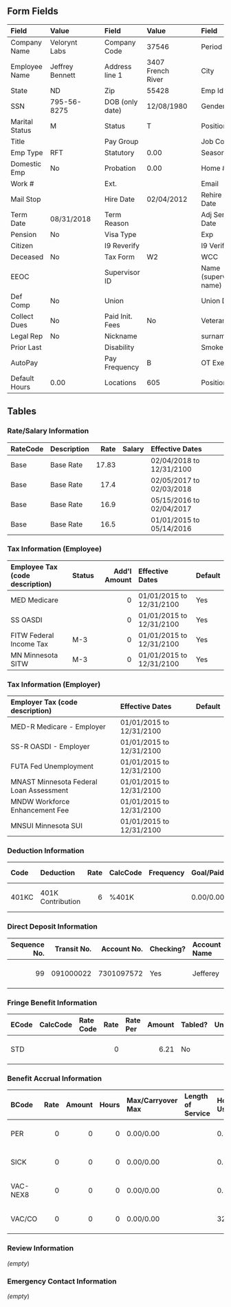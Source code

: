 ## Form Fields
| Field          | Value           |     | Field           | Value             |      | Field                  | Value                    |
|:---------------|:----------------|:----|:----------------|:------------------|:-----|:-----------------------|:-------------------------|
| Company Name   | Velorynt Labs   |     | Company Code    | 37546             |      | Period                 | 12/17/2024 to 12/26/2024 |
| Employee Name  | Jeffrey Bennett |     | Address line 1  | 3407 French River |      | City                   | Juliemouth               |
| State          | ND              |     | Zip             | 55428             |      | Emp Id                 | 2796                     |
| SSN            | 795-56-8275     |     | DOB (only date) | 12/08/1980        |      | Gender                 | M                        |
| Marital Status | M               |     | Status          | T                 |      | Position               |                          |
| Title          |                 |     | Pay Group       |                   |      | Job Code               |                          |
| Emp Type       | RFT             |     | Statutory       | 0.00              |      | Seasonal               | 0.00                     |
| Domestic Emp   | No              |     | Probation       | 0.00              |      | Home #                 | 373-146-1203             |
| Work #         |                 |     | Ext.            |                   |      | Email                  | aaronbyrd@exple.net      |
| Mail Stop      |                 |     | Hire Date       | 02/04/2012        |      | Rehire Date            |                          |
| Term Date      | 08/31/2018      |     | Term Reason     |                   |      | Adj Sen Date           |                          |
| Pension        | No              |     | Visa Type       |                   |      | Exp                    |                          |
| Citizen        |                 |     | I9 Reverify     |                   |      | I9 Verified            | No                       |
| Deceased       | No              |     | Tax Form        | W2                |      | WCC                    | 8810                     |
| EEOC           |                 |     | Supervisor ID   |                   |      | Name (supervisor name) |                          |
| Def Comp       | No              |     | Union           |                   |      | Union Date             |                          |
| Collect Dues   | No              |     | Paid Init. Fees | No                |      | Veteran                |                          |
| Legal Rep      | No              |     | Nickname        |                   |      | surname                |                          |
| Prior Last     |                 |     | Disability      |                   |      | Smoker                 | No                       |
| AutoPay        |                 |     | Pay Frequency   | B                 |      | OT Exempt              | No                       |
| Default Hours  | 0.00            |     | Locations       | 605               |      | Positions              | 700                      |

## Tables

### Rate/Salary Information
| RateCode   | Description   |   Rate | Salary   | Effective Dates          |
|:-----------|:--------------|-------:|:---------|:-------------------------|
| Base       | Base Rate     |  17.83 |          | 02/04/2018 to 12/31/2100 |
| Base       | Base Rate     |  17.4  |          | 02/05/2017 to 02/03/2018 |
| Base       | Base Rate     |  16.9  |          | 05/15/2016 to 02/04/2017 |
| Base       | Base Rate     |  16.5  |          | 01/01/2015 to 05/14/2016 |

### Tax Information (Employee)
| Employee Tax (code description)   | Status   |   Add'l Amount | Effective Dates          | Default   |
|:----------------------------------|:---------|---------------:|:-------------------------|:----------|
| MED Medicare                      |          |              0 | 01/01/2015 to 12/31/2100 | Yes       |
| SS OASDI                          |          |              0 | 01/01/2015 to 12/31/2100 | Yes       |
| FITW Federal Income Tax           | M-3      |              0 | 01/01/2015 to 12/31/2100 | Yes       |
| MN Minnesota SITW                 | M-3      |              0 | 01/01/2015 to 12/31/2100 | Yes       |

### Tax Information (Employer)
| Employer Tax (code description)         | Effective Dates          | Default   |
|:----------------------------------------|:-------------------------|:----------|
| MED-R Medicare - Employer               | 01/01/2015 to 12/31/2100 |           |
| SS-R OASDI - Employer                   | 01/01/2015 to 12/31/2100 |           |
| FUTA Fed Unemployment                   | 01/01/2015 to 12/31/2100 |           |
| MNAST Minnesota Federal Loan Assessment | 01/01/2015 to 12/31/2100 |           |
| MNDW Workforce Enhancement Fee          | 01/01/2015 to 12/31/2100 |           |
| MNSUI Minnesota SUI                     | 01/01/2015 to 12/31/2100 |           |

### Deduction Information
| Code   | Deduction         |   Rate | CalcCode   | Frequency   | Goal/Paid   | Min/Max/Annual Max   |   Arrears | Agency   | Effective Dates          |
|:-------|:------------------|-------:|:-----------|:------------|:------------|:---------------------|----------:|:---------|:-------------------------|
| 401KC  | 401K Contribution |      6 | %401K      |             | 0.00/0.00   | 0.00/0.00/0.00       |         0 |          | 04/08/2016 to 12/31/2100 |

### Direct Deposit Information
|   Sequence No. |   Transit No. |   Account No. | Checking?   | Account Name   | Amount Code   |   Amount | Prenote Date   | Effective Dates          | Exclude Special   |
|---------------:|--------------:|--------------:|:------------|:---------------|:--------------|---------:|:---------------|:-------------------------|:------------------|
|             99 |     091000022 |    7301097572 | Yes         | Jefferey       | %             |      100 | 01/01/2015     | 01/01/2000 to 12/31/2100 | No                |

### Fringe Benefit Information
| ECode   | CalcCode   | Rate Code   |   Rate | Rate Per   |   Amount | Tabled?   |   Units | Frequency   | Goal/Paid/Goal Bal.   | Min/Max/Ann. Max   | Effective Dates          |
|:--------|:-----------|:------------|-------:|:-----------|---------:|:----------|--------:|:------------|:----------------------|:-------------------|:-------------------------|
| STD     |            |             |      0 |            |     6.21 | No        |       0 | B5          | 0.00/0.00/0.00        | 0.00/0.00/0.00     | 01/01/2018 to 12/31/2100 |

### Benefit Accrual Information
| BCode    |   Rate |   Amount |   Hours | Max/Carryover Max   | Length of Service   | Hours: Used/Avail/Total/Prob   | Dollars: Used/Avail/Total/Prob   | Effective Dates          |
|:---------|-------:|---------:|--------:|:--------------------|:--------------------|:-------------------------------|:---------------------------------|:-------------------------|
| PER      |      0 |        0 |       0 | 0.00/0.00           |                     | 0.00/0.00/0.00/0.00            | 0.00/0.00/0.00/0.00              | 01/01/2016 to 12/31/2100 |
| SICK     |      0 |        0 |       0 | 0.00/0.00           |                     | 0.00/0.00/0.00/0.00            | 0.00/0.00/0.00/0.00              | 01/01/2016 to 12/31/2100 |
| VAC-NEX8 |      0 |        0 |       0 | 0.00/0.00           |                     | 0.00/0.00/0.00/0.00            | 0.00/0.00/0.00/0.00              | 01/01/2016 to 12/31/2100 |
| VAC/CO   |      0 |        0 |       0 | 0.00/0.00           |                     | 32.52/0.00/0.00/0.00           | 579.83/0.00/0.00/0.00            | 01/01/2018 to 06/30/2018 |

### Review Information
_(empty_)

### Emergency Contact Information
_(empty_)